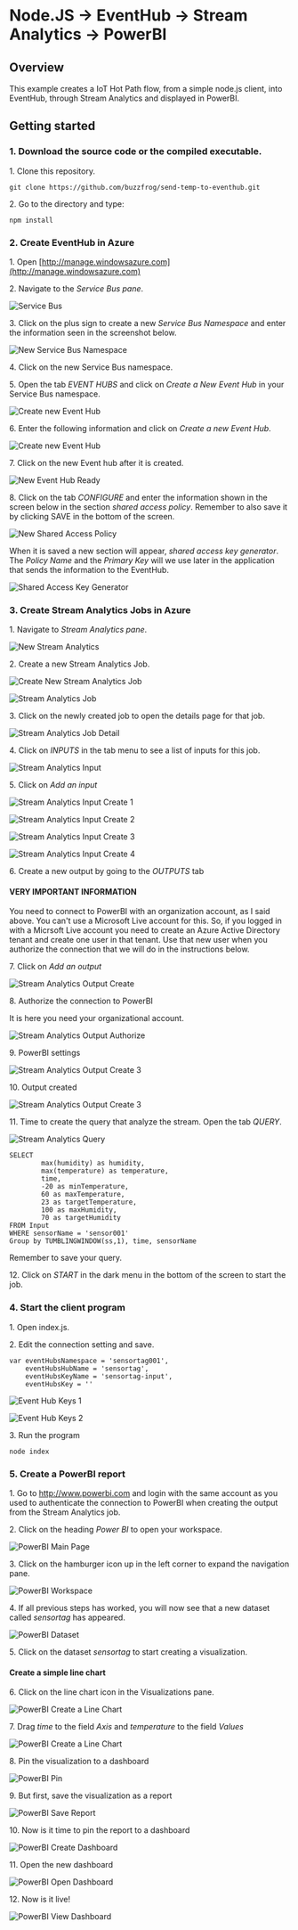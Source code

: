 # Node.JS -> EventHub -> Stream Analytics -> PowerBI #

## Overview ##

This example creates a IoT Hot Path flow, from a simple node.js client, into EventHub, through Stream Analytics and displayed
in PowerBI.

## Getting started ##

### 1. Download the source code or the compiled executable. ####
1\. Clone this repository.
```
git clone https://github.com/buzzfrog/send-temp-to-eventhub.git
```
2\. Go to the directory and type:
```
npm install
```

### 2. Create EventHub in Azure ####
1\. Open [http://manage.windowsazure.com](http://manage.windowsazure.com)

2\. Navigate to the *Service Bus pane*.

![Service Bus](images/service-bus.png)

3\. Click on the plus sign to create a new *Service Bus Namespace* and enter the information seen in the screenshot below.

![New Service Bus Namespace](images/service-bus-create-namespace.png)

4\. Click on the new Service Bus namespace.

5\. Open the tab *EVENT HUBS* and click on *Create a New Event Hub* in your Service Bus namespace.

![Create new Event Hub](images/service-bus-create-event-hub-start.png)

6\. Enter the following information and click on *Create a new Event Hub*.

![Create new Event Hub](images/event-hub-create.png)

7\. Click on the new Event hub after it is created.

![New Event Hub Ready](images/event-hub-created.png)

8\. Click on the tab *CONFIGURE* and enter the information shown in the screen below in the section *shared access policy*. Remember
to also save it by clicking SAVE in the bottom of the screen.

![New Shared Access Policy](images/event-hub-shared-access-policy.png)

When it is saved a new section will appear, *shared access key generator*. The *Policy Name* and the *Primary Key* will we
use later in the application that sends the information to the EventHub.

![Shared Access Key Generator](images/event-hub-shared-access-key-generator.png)

### 3. Create Stream Analytics Jobs in Azure ###
1\. Navigate to *Stream Analytics pane*.

![New Stream Analytics](images/stream-analytics-new.png)

2\. Create a new Stream Analytics Job.

![Create New Stream Analytics Job](images/stream-analytics-create-new.png)

![Stream Analytics Job](images/stream-analytics-job.png)

3\. Click on the newly created job to open the details page for that job.

![Stream Analytics Job Detail](images/stream-analytics-job-detail.png)

4\. Click on *INPUTS* in the tab menu to see a list of inputs for this job.

![Stream Analytics Input](images/stream-analytics-job-input.png)

5\. Click on *Add an input*

![Stream Analytics Input Create 1](images/stream-analytics-job-input-create-1.png)

![Stream Analytics Input Create 2](images/stream-analytics-job-input-create-2.png)

![Stream Analytics Input Create 3](images/stream-analytics-job-input-create-3.png)

![Stream Analytics Input Create 4](images/stream-analytics-job-input-create-4.png)

6\. Create a new output by going to the *OUTPUTS* tab

#### VERY IMPORTANT INFORMATION ####
You need to connect to PowerBI with an organization account, as I said above. You can't use a Microsoft Live account for this. So, if you
logged in with a Micrsoft Live account you need to create an Azure Active Directory tenant and create one user in that tenant. Use
that new user when you authorize the connection that we will do in the instructions below.

7\. Click on *Add an output*

![Stream Analytics Output Create](images/stream-analytics-job-output-create-1.png)

8\. Authorize the connection to PowerBI

It is here you need your organizational account.

![Stream Analytics Output Authorize](images/stream-analytics-job-output-create-authorize.png)

9\. PowerBI settings

![Stream Analytics Output Create 3](images/stream-analytics-job-output-create-3.png)

10\. Output created

![Stream Analytics Output Create 3](images/stream-analytics-job-output-created.png)

11\. Time to create the query that analyze the stream. Open the tab *QUERY*.

![Stream Analytics Query](images/stream-analytics-job-query.png)

```
SELECT 
        max(humidity) as humidity,
        max(temperature) as temperature,
        time,
        -20 as minTemperature,
        60 as maxTemperature,
        23 as targetTemperature,
        100 as maxHumidity,
        70 as targetHumidity
FROM Input 
WHERE sensorName = 'sensor001'
Group by TUMBLINGWINDOW(ss,1), time, sensorName
```

Remember to save your query.

12\. Click on *START* in the dark menu in the bottom of the screen to start the job.

### 4. Start the client program
1\. Open index.js.

2\. Edit the connection setting and save.

```
var eventHubsNamespace = 'sensortag001',
    eventHubsHubName = 'sensortag',
    eventHubsKeyName = 'sensortag-input',
    eventHubsKey = ''
```
![Event Hub Keys 1](images/even-hub-keys1.png)

![Event Hub Keys 2](images/even-hub-keys2.png)

3\. Run the program
```
node index
```

### 5. Create a PowerBI report ###

1\. Go to http://www.powerbi.com and login with the same account as you used to authenticate the connection to PowerBI when creating the
output from the Stream Analytics job.

2\. Click on the heading *Power BI* to open your workspace.

![PowerBI Main Page](images/powerbi-main.png)

3\. Click on the hamburger icon up in the left corner to expand the navigation pane.

![PowerBI Workspace](images/powerbi-open-ws.png)

4\. If all previous steps has worked, you will now see that a new dataset called *sensortag* has appeared.

![PowerBI Dataset](images/powerbi-datasets.png)

5\. Click on the dataset *sensortag* to start creating a visualization.

#### Create a simple line chart ####

6\. Click on the line chart icon in the Visualizations pane.

![PowerBI Create a Line Chart](images/powerbi-dataset-open.png)

7\. Drag *time* to the field *Axis* and *temperature* to the field *Values*

![PowerBI Create a Line Chart](images/powerbi-create-line-chart.png)

8\. Pin the visualization to a dashboard

![PowerBI Pin](images/powerbi-pin.png)

9\. But first, save the visualization as a report

![PowerBI Save Report](images/powerbi-save-report.png)

10\. Now is it time to pin the report to a dashboard

![PowerBI Create Dashboard](images/powerbi-create-dashboard.png)

11\. Open the new dashboard

![PowerBI Open Dashboard](images/powerbi-open-dashboard.png)

12\. Now is it live!

![PowerBI View Dashboard](images/powerbi-show-dashboard.png)




 






